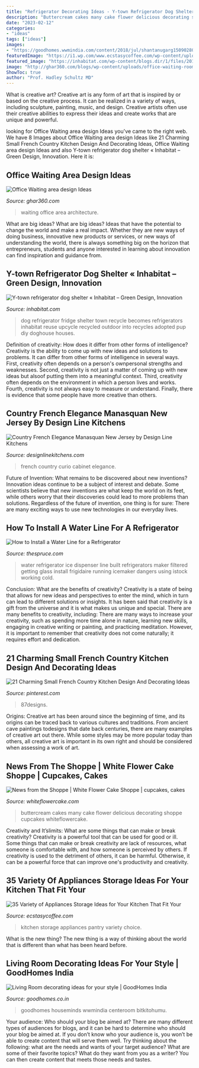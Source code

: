 ```yaml
---
title: "Refrigerator Decorating Ideas - Y-town Refrigerator Dog Shelter « Inhabitat – Green Design, Innovation"
description: "Buttercream cakes many cake flower delicious decorating shoppe cupcakes whiteflowercake"
date: "2023-02-12"
categories:
- "ideas"
tags: ["ideas"]
images:
- "https://goodhomes.wwmindia.com/content/2018/jul/shantanugarg15090280881531748080.jpg"
featuredImage: "https://i1.wp.com/www.ecstasycoffee.com/wp-content/uploads/2017/05/Kitchen-Pantry-Ideas-and-Accessories.jpeg?resize=750%2C1000"
featured_image: "https://inhabitat.com/wp-content/blogs.dir/1/files/2011/06/refrigerator-dog-shelter.jpg"
image: "http://ghar360.com/blogs/wp-content/uploads/office-waiting-room-design.jpg"
ShowToc: true
author: "Prof. Hadley Schultz MD"
---
```



What is creative art?
Creative art is any form of art that is inspired by or based on the creative process. It can be realized in a variety of ways, including sculpture, painting, music, and design. Creative artists often use their creative abilities to express their ideas and create works that are unique and powerful.

	

		
looking for Office Waiting area design Ideas you've came to the right web. We have 8 Images about Office Waiting area design Ideas like 21 Charming Small French Country Kitchen Design And Decorating Ideas, Office Waiting area design Ideas and also Y-town refrigerator dog shelter « Inhabitat – Green Design, Innovation. Here it is:
		
    
## Office Waiting Area Design Ideas

<img loading=lazy src="http://ghar360.com/blogs/wp-content/uploads/office-waiting-room-design.jpg" onerror="this.onerror=null;this.src='https://tse4.mm.bing.net/th?id=OIP.NgZExrDOWco64THj0g5pegHaE7&amp;pid=15.1';" alt="Office Waiting area design Ideas">

_Source: ghar360.com_

>waiting office area architecture. 

	

What are big ideas?
What are big ideas? Ideas that have the potential to change the world and make a real impact. Whether they are new ways of doing business, innovative new products or services, or new ways of understanding the world, there is always something big on the horizon that entrepreneurs, students and anyone interested in learning about innovation can find inspiration and guidance from.

    
## Y-town Refrigerator Dog Shelter « Inhabitat – Green Design, Innovation

<img loading=lazy src="https://inhabitat.com/wp-content/blogs.dir/1/files/2011/06/refrigerator-dog-shelter.jpg" onerror="this.onerror=null;this.src='https://tse1.mm.bing.net/th?id=OIP.4M7yJNEGiQKU6RcMejtUtwHaE4&amp;pid=15.1';" alt="Y-town refrigerator dog shelter « Inhabitat – Green Design, Innovation">

_Source: inhabitat.com_

>dog refrigerator fridge shelter town recycle becomes refrigerators inhabitat reuse upcycle recycled outdoor into recycles adopted pup diy doghouse houses. 

	

Definition of creativity: How does it differ from other forms of intelligence?
Creativity is the ability to come up with new ideas and solutions to problems. It can differ from other forms of intelligence in several ways. First, creativity often depends on a person's ownpersonal strengths and weaknesses. Second, creativity is not just a matter of coming up with new ideas but alsoof putting them into a meaningful context. Third, creativity often depends on the environment in which a person lives and works. Fourth, creativity is not always easy to measure or understand. Finally, there is evidence that some people have more creative than others.

    
## Country French Elegance Manasquan New Jersey By Design Line Kitchens

<img loading=lazy src="http://www.designlinekitchens.com/siteimages/thumbs/Curio-Cabinet-2358.jpg" onerror="this.onerror=null;this.src='https://tse1.mm.bing.net/th?id=OIP.ojnvC1KOvya4JLLu5Y5aTQAAAA&amp;pid=15.1';" alt="Country French Elegance Manasquan New Jersey by Design Line Kitchens">

_Source: designlinekitchens.com_

>french country curio cabinet elegance. 

	

Future of Invention: What remains to be discovered about new inventions?
Innovation ideas continue to be a subject of interest and debate. Some scientists believe that new inventions are what keep the world on its feet, while others worry that their discoveries could lead to more problems than solutions. Regardless of the future of invention, one thing is for sure: There are many exciting ways to use new technologies in our everyday lives.

    
## How To Install A Water Line For A Refrigerator

<img loading=lazy src="https://www.thespruce.com/thmb/RfLuEmzgaXcE6-CTHkzOFnYJX8A=/4080x5440/filters:fill(auto,1)/getting-glass-of-filtered-water-from-refrigerator-186831294-5798deda5f9b589aa994e8bc.jpg" onerror="this.onerror=null;this.src='https://tse2.mm.bing.net/th?id=OIP.g7bIN4YlZcONYPH0JoLe9wHaJ4&amp;pid=15.1';" alt="How to Install a Water Line for a Refrigerator">

_Source: thespruce.com_

>water refrigerator ice dispenser line built refrigerators maker filtered getting glass install frigidaire running icemaker dangers using istock working cold. 

	

Conclusion: What are the benefits of creativity?
Creativity is a state of being that allows for new ideas and perspectives to enter the mind, which in turn can lead to different solutions or insights. It has been said that creativity is a gift from the universe and it is what makes us unique and special. There are many benefits to creativity, including: 
There are many ways to increase your creativity, such as spending more time alone in nature, learning new skills, engaging in creative writing or painting, and practicing meditation. However, it is important to remember that creativity does not come naturally; it requires effort and dedication.

    
## 21 Charming Small French Country Kitchen Design And Decorating Ideas

<img loading=lazy src="https://i.pinimg.com/originals/c0/70/54/c070547ad6c009b956ab9d4ec470565c.jpg" onerror="this.onerror=null;this.src='https://tse4.mm.bing.net/th?id=OIP.E0CYcHFbXFWISThDznslXQHaJ5&amp;pid=15.1';" alt="21 Charming Small French Country Kitchen Design And Decorating Ideas">

_Source: pinterest.com_

>87designs. 

	

Origins:
Creative art has been around since the beginning of time, and its origins can be traced back to various cultures and traditions. From ancient cave paintings todesigns that date back centuries, there are many examples of creative art out there. While some styles may be more popular today than others, all creative art is important in its own right and should be considered when assessing a work of art.

    
## News From The Shoppe | White Flower Cake Shoppe | Cupcakes, Cakes

<img loading=lazy src="http://whiteflowercake.com/wp-content/uploads/2017/01/webvintage2-1.jpg" onerror="this.onerror=null;this.src='https://tse3.mm.bing.net/th?id=OIP.93wEBsu2VTI4i-Qczhz1_wHaLH&amp;pid=15.1';" alt="News from the Shoppe | White Flower Cake Shoppe | cupcakes, cakes">

_Source: whiteflowercake.com_

>buttercream cakes many cake flower delicious decorating shoppe cupcakes whiteflowercake. 

	

Creativity and It’slimits: What are some things that can make or break creativity?
Creativity is a powerful tool that can be used for good or ill. Some things that can make or break creativity are lack of resources, what someone is comfortable with, and how someone is perceived by others. If creativity is used to the detriment of others, it can be harmful. Otherwise, it can be a powerful force that can improve one's productivity and creativity.

    
## 35 Variety Of Appliances Storage Ideas For Your Kitchen That Fit Your

<img loading=lazy src="https://i1.wp.com/www.ecstasycoffee.com/wp-content/uploads/2017/05/Kitchen-Pantry-Ideas-and-Accessories.jpeg?resize=750%2C1000" onerror="this.onerror=null;this.src='https://tse2.mm.bing.net/th?id=OIP.-nGijD9l4xqe_RAgH-RURQHaJ4&amp;pid=15.1';" alt="35 Variety of Appliances Storage Ideas for Your Kitchen That Fit Your">

_Source: ecstasycoffee.com_

>kitchen storage appliances pantry variety choice. 

	

What is the new thing?
The new thing is a way of thinking about the world that is different than what has been heard before.

    
## Living Room Decorating Ideas For Your Style | GoodHomes India

<img loading=lazy src="https://goodhomes.wwmindia.com/content/2018/jul/shantanugarg15090280881531748080.jpg" onerror="this.onerror=null;this.src='https://tse4.mm.bing.net/th?id=OIP.tzK5GWis4sMejGZGZrihkgHaJ4&amp;pid=15.1';" alt="Living Room decorating ideas for your style | GoodHomes India">

_Source: goodhomes.co.in_

>goodhomes houseminds wwmindia centeroom bitkitohumu. 

	

Your audience: Who should your blog be aimed at?
There are many different types of audiences for blogs, and it can be hard to determine who should your blog be aimed at. If you don’t know who your audience is, you won’t be able to create content that will serve them well. Try thinking about the following: what are the needs and wants of your target audience? What are some of their favorite topics? What do they want from you as a writer? You can then create content that meets those needs and tastes.

